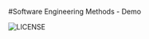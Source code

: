 #Software Engineering Methods - Demo

![LICENSE](https://img.shields.io/github/license/PeterWau/semdemo.svg?style=flat-square)